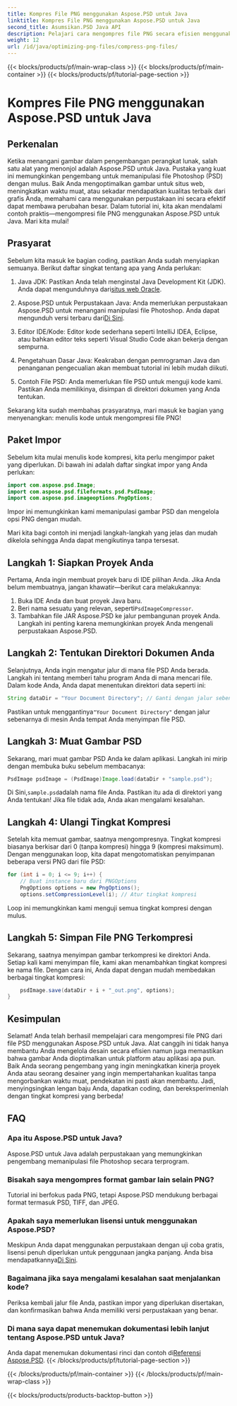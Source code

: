 ```yaml
---
title: Kompres File PNG menggunakan Aspose.PSD untuk Java
linktitle: Kompres File PNG menggunakan Aspose.PSD untuk Java
second_title: Asumsikan.PSD Java API
description: Pelajari cara mengompres file PNG secara efisien menggunakan Aspose.PSD untuk Java. Tutorial ini memandu Anda melalui implementasi kode, memastikan penanganan file yang optimal.
weight: 12
url: /id/java/optimizing-png-files/compress-png-files/
---
```


{{< blocks/products/pf/main-wrap-class >}}
{{< blocks/products/pf/main-container >}}
{{< blocks/products/pf/tutorial-page-section >}}

# Kompres File PNG menggunakan Aspose.PSD untuk Java

## Perkenalan

Ketika menangani gambar dalam pengembangan perangkat lunak, salah satu alat yang menonjol adalah Aspose.PSD untuk Java. Pustaka yang kuat ini memungkinkan pengembang untuk memanipulasi file Photoshop (PSD) dengan mulus. Baik Anda mengoptimalkan gambar untuk situs web, meningkatkan waktu muat, atau sekadar mendapatkan kualitas terbaik dari grafis Anda, memahami cara menggunakan perpustakaan ini secara efektif dapat membawa perubahan besar. Dalam tutorial ini, kita akan mendalami contoh praktis—mengompresi file PNG menggunakan Aspose.PSD untuk Java. Mari kita mulai!

## Prasyarat

Sebelum kita masuk ke bagian coding, pastikan Anda sudah menyiapkan semuanya. Berikut daftar singkat tentang apa yang Anda perlukan:

1.  Java JDK: Pastikan Anda telah menginstal Java Development Kit (JDK). Anda dapat mengunduhnya dari[situs web Oracle](https://www.oracle.com/java/technologies/javase-jdk11-downloads.html).

2. Aspose.PSD untuk Perpustakaan Java: Anda memerlukan perpustakaan Aspose.PSD untuk menangani manipulasi file Photoshop. Anda dapat mengunduh versi terbaru dari[Di Sini](https://releases.aspose.com/psd/java/).

3. Editor IDE/Kode: Editor kode sederhana seperti IntelliJ IDEA, Eclipse, atau bahkan editor teks seperti Visual Studio Code akan bekerja dengan sempurna.

4. Pengetahuan Dasar Java: Keakraban dengan pemrograman Java dan penanganan pengecualian akan membuat tutorial ini lebih mudah diikuti.

5. Contoh File PSD: Anda memerlukan file PSD untuk menguji kode kami. Pastikan Anda memilikinya, disimpan di direktori dokumen yang Anda tentukan.

Sekarang kita sudah membahas prasyaratnya, mari masuk ke bagian yang menyenangkan: menulis kode untuk mengompresi file PNG!

## Paket Impor

Sebelum kita mulai menulis kode kompresi, kita perlu mengimpor paket yang diperlukan. Di bawah ini adalah daftar singkat impor yang Anda perlukan:

```java
import com.aspose.psd.Image;
import com.aspose.psd.fileformats.psd.PsdImage;
import com.aspose.psd.imageoptions.PngOptions;
```

Impor ini memungkinkan kami memanipulasi gambar PSD dan mengelola opsi PNG dengan mudah.

Mari kita bagi contoh ini menjadi langkah-langkah yang jelas dan mudah dikelola sehingga Anda dapat mengikutinya tanpa tersesat. 

## Langkah 1: Siapkan Proyek Anda

Pertama, Anda ingin membuat proyek baru di IDE pilihan Anda. Jika Anda belum membuatnya, jangan khawatir—berikut cara melakukannya:

1. Buka IDE Anda dan buat proyek Java baru.
2.  Beri nama sesuatu yang relevan, seperti`PsdImageCompressor`.
3. Tambahkan file JAR Aspose.PSD ke jalur pembangunan proyek Anda. Langkah ini penting karena memungkinkan proyek Anda mengenali perpustakaan Aspose.PSD.

## Langkah 2: Tentukan Direktori Dokumen Anda

Selanjutnya, Anda ingin mengatur jalur di mana file PSD Anda berada. Langkah ini tentang memberi tahu program Anda di mana mencari file. Dalam kode Anda, Anda dapat menentukan direktori data seperti ini:

```java
String dataDir = "Your Document Directory"; // Ganti dengan jalur sebenarnya
```

 Pastikan untuk menggantinya`"Your Document Directory"` dengan jalur sebenarnya di mesin Anda tempat Anda menyimpan file PSD.

## Langkah 3: Muat Gambar PSD

Sekarang, mari muat gambar PSD Anda ke dalam aplikasi. Langkah ini mirip dengan membuka buku sebelum membacanya:

```java
PsdImage psdImage = (PsdImage)Image.load(dataDir + "sample.psd");
```

 Di Sini,`sample.psd`adalah nama file Anda. Pastikan itu ada di direktori yang Anda tentukan! Jika file tidak ada, Anda akan mengalami kesalahan.

## Langkah 4: Ulangi Tingkat Kompresi

Setelah kita memuat gambar, saatnya mengompresnya. Tingkat kompresi biasanya berkisar dari 0 (tanpa kompresi) hingga 9 (kompresi maksimum). Dengan menggunakan loop, kita dapat mengotomatiskan penyimpanan beberapa versi PNG dari file PSD:

```java
for (int i = 0; i <= 9; i++) {
    // Buat instance baru dari PNGOptions
    PngOptions options = new PngOptions();
    options.setCompressionLevel(i); // Atur tingkat kompresi
```

Loop ini memungkinkan kami menguji semua tingkat kompresi dengan mulus. 

## Langkah 5: Simpan File PNG Terkompresi

Sekarang, saatnya menyimpan gambar terkompresi ke direktori Anda. Setiap kali kami menyimpan file, kami akan menambahkan tingkat kompresi ke nama file. Dengan cara ini, Anda dapat dengan mudah membedakan berbagai tingkat kompresi:

```java
    psdImage.save(dataDir + i + "_out.png", options);
}
```

## Kesimpulan

Selamat! Anda telah berhasil mempelajari cara mengompresi file PNG dari file PSD menggunakan Aspose.PSD untuk Java. Alat canggih ini tidak hanya membantu Anda mengelola desain secara efisien namun juga memastikan bahwa gambar Anda dioptimalkan untuk platform atau aplikasi apa pun. Baik Anda seorang pengembang yang ingin meningkatkan kinerja proyek Anda atau seorang desainer yang ingin mempertahankan kualitas tanpa mengorbankan waktu muat, pendekatan ini pasti akan membantu. Jadi, menyingsingkan lengan baju Anda, dapatkan coding, dan bereksperimenlah dengan tingkat kompresi yang berbeda! 

## FAQ

### Apa itu Aspose.PSD untuk Java?  
Aspose.PSD untuk Java adalah perpustakaan yang memungkinkan pengembang memanipulasi file Photoshop secara terprogram.

### Bisakah saya mengompres format gambar lain selain PNG?  
Tutorial ini berfokus pada PNG, tetapi Aspose.PSD mendukung berbagai format termasuk PSD, TIFF, dan JPEG.

### Apakah saya memerlukan lisensi untuk menggunakan Aspose.PSD?  
 Meskipun Anda dapat menggunakan perpustakaan dengan uji coba gratis, lisensi penuh diperlukan untuk penggunaan jangka panjang. Anda bisa mendapatkannya[Di Sini](https://purchase.aspose.com/buy).

### Bagaimana jika saya mengalami kesalahan saat menjalankan kode?  
Periksa kembali jalur file Anda, pastikan impor yang diperlukan disertakan, dan konfirmasikan bahwa Anda memiliki versi perpustakaan yang benar.

### Di mana saya dapat menemukan dokumentasi lebih lanjut tentang Aspose.PSD untuk Java?  
 Anda dapat menemukan dokumentasi rinci dan contoh di[Referensi Aspose.PSD](https://reference.aspose.com/psd/java/).
{{< /blocks/products/pf/tutorial-page-section >}}

{{< /blocks/products/pf/main-container >}}
{{< /blocks/products/pf/main-wrap-class >}}

{{< blocks/products/products-backtop-button >}}
